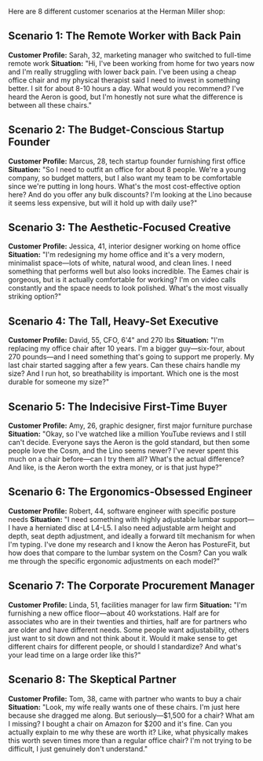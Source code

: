 Here are 8 different customer scenarios at the Herman Miller shop:

## Scenario 1: The Remote Worker with Back Pain
**Customer Profile:** Sarah, 32, marketing manager who switched to full-time remote work
**Situation:** "Hi, I've been working from home for two years now and I'm really struggling with lower back pain. I've been using a cheap office chair and my physical therapist said I need to invest in something better. I sit for about 8-10 hours a day. What would you recommend? I've heard the Aeron is good, but I'm honestly not sure what the difference is between all these chairs."

## Scenario 2: The Budget-Conscious Startup Founder
**Customer Profile:** Marcus, 28, tech startup founder furnishing first office
**Situation:** "So I need to outfit an office for about 8 people. We're a young company, so budget matters, but I also want my team to be comfortable since we're putting in long hours. What's the most cost-effective option here? And do you offer any bulk discounts? I'm looking at the Lino because it seems less expensive, but will it hold up with daily use?"

## Scenario 3: The Aesthetic-Focused Creative
**Customer Profile:** Jessica, 41, interior designer working on home office
**Situation:** "I'm redesigning my home office and it's a very modern, minimalist space—lots of white, natural wood, and clean lines. I need something that performs well but also looks incredible. The Eames chair is gorgeous, but is it actually comfortable for working? I'm on video calls constantly and the space needs to look polished. What's the most visually striking option?"

## Scenario 4: The Tall, Heavy-Set Executive
**Customer Profile:** David, 55, CFO, 6'4" and 270 lbs
**Situation:** "I'm replacing my office chair after 10 years. I'm a bigger guy—six-four, about 270 pounds—and I need something that's going to support me properly. My last chair started sagging after a few years. Can these chairs handle my size? And I run hot, so breathability is important. Which one is the most durable for someone my size?"

## Scenario 5: The Indecisive First-Time Buyer
**Customer Profile:** Amy, 26, graphic designer, first major furniture purchase
**Situation:** "Okay, so I've watched like a million YouTube reviews and I still can't decide. Everyone says the Aeron is the gold standard, but then some people love the Cosm, and the Lino seems newer? I've never spent this much on a chair before—can I try them all? What's the actual difference? And like, is the Aeron worth the extra money, or is that just hype?"

## Scenario 6: The Ergonomics-Obsessed Engineer
**Customer Profile:** Robert, 44, software engineer with specific posture needs
**Situation:** "I need something with highly adjustable lumbar support—I have a herniated disc at L4-L5. I also need adjustable arm height and depth, seat depth adjustment, and ideally a forward tilt mechanism for when I'm typing. I've done my research and I know the Aeron has PostureFit, but how does that compare to the lumbar system on the Cosm? Can you walk me through the specific ergonomic adjustments on each model?"

## Scenario 7: The Corporate Procurement Manager
**Customer Profile:** Linda, 51, facilities manager for law firm
**Situation:** "I'm furnishing a new office floor—about 40 workstations. Half are for associates who are in their twenties and thirties, half are for partners who are older and have different needs. Some people want adjustability, others just want to sit down and not think about it. Would it make sense to get different chairs for different people, or should I standardize? And what's your lead time on a large order like this?"

## Scenario 8: The Skeptical Partner
**Customer Profile:** Tom, 38, came with partner who wants to buy a chair
**Situation:** "Look, my wife really wants one of these chairs. I'm just here because she dragged me along. But seriously—$1,500 for a chair? What am I missing? I bought a chair on Amazon for $200 and it's fine. Can you actually explain to me why these are worth it? Like, what physically makes this worth seven times more than a regular office chair? I'm not trying to be difficult, I just genuinely don't understand."

